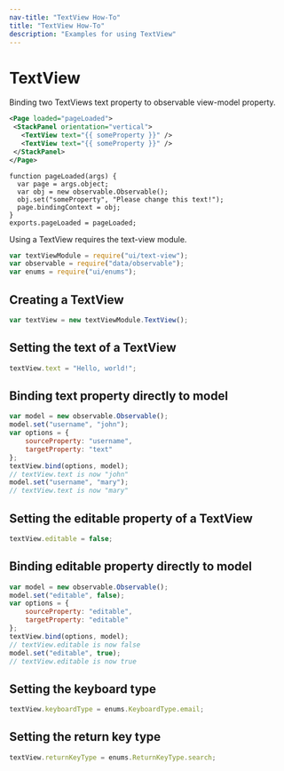 ```yaml
---
nav-title: "TextView How-To"
title: "TextView How-To"
description: "Examples for using TextView"
---
```

# TextView
Binding two TextViews text property to observable view-model property.
```XML
<Page loaded="pageLoaded">
 <StackPanel orientation="vertical">
   <TextView text="{{ someProperty }}" />
   <TextView text="{{ someProperty }}" />
 </StackPanel>
</Page>
```
```JS
function pageLoaded(args) {
  var page = args.object;
  var obj = new observable.Observable();
  obj.set("someProperty", "Please change this text!");
  page.bindingContext = obj;
}
exports.pageLoaded = pageLoaded;
```
Using a TextView requires the text-view module.
``` JavaScript
var textViewModule = require("ui/text-view");
var observable = require("data/observable");
var enums = require("ui/enums");
```
## Creating a TextView
``` JavaScript
var textView = new textViewModule.TextView();
```
## Setting the text of a TextView
``` JavaScript
textView.text = "Hello, world!";
```
## Binding text property directly to model
``` JavaScript
var model = new observable.Observable();
model.set("username", "john");
var options = {
    sourceProperty: "username",
    targetProperty: "text"
};
textView.bind(options, model);
// textView.text is now "john"
model.set("username", "mary");
// textView.text is now "mary"
```
## Setting the editable property of a TextView
``` JavaScript
textView.editable = false;
```
## Binding editable property directly to model
``` JavaScript
var model = new observable.Observable();
model.set("editable", false);
var options = {
    sourceProperty: "editable",
    targetProperty: "editable"
};
textView.bind(options, model);
// textView.editable is now false
model.set("editable", true);
// textView.editable is now true
```
## Setting the keyboard type
``` JavaScript
textView.keyboardType = enums.KeyboardType.email;
```
## Setting the return key type
``` JavaScript
textView.returnKeyType = enums.ReturnKeyType.search;
```
